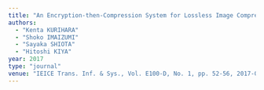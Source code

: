 ```yaml
---
title: "An Encryption-then-Compression System for Lossless Image Compression Standards"
authors:
  - "Kenta KURIHARA"
  - "Shoko IMAIZUMI"
  - "Sayaka SHIOTA"
  - "Hitoshi KIYA"
year: 2017
type: "journal"
venue: "IEICE Trans. Inf. & Sys., Vol. E100-D, No. 1, pp. 52-56, 2017-01-01."
---
```

